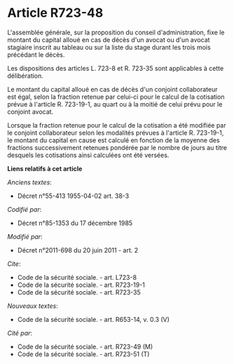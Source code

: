 # Article R723-48

L'assemblée générale, sur la proposition du conseil d'administration, fixe le montant du capital alloué en cas de décès d'un
avocat ou d'un avocat stagiaire inscrit au tableau ou sur la liste du stage durant les trois mois précédant le décès. 

Les dispositions des articles L. 723-8 et R. 723-35 sont applicables à cette délibération. 

Le montant du capital alloué en cas de décès d'un conjoint collaborateur est égal, selon la fraction retenue par celui-ci
pour le calcul de la cotisation prévue à l'article R. 723-19-1, au quart ou à la moitié de celui prévu pour le conjoint
avocat. 

Lorsque la fraction retenue pour le calcul de la cotisation a été modifiée par le conjoint collaborateur selon les modalités
prévues à l'article R. 723-19-1, le montant du capital en cause est calculé en fonction de la moyenne des fractions
successivement retenues pondérée par le nombre de jours au titre desquels les cotisations ainsi calculées ont été versées.

**Liens relatifs à cet article**

_Anciens textes_:

  - Décret n°55-413 1955-04-02 art. 38-3

_Codifié par_:

  - Décret n°85-1353 du 17 décembre 1985

_Modifié par_:

  - Décret n°2011-698 du 20 juin 2011 - art. 2

_Cite_:

  - Code de la sécurité sociale. - art. L723-8
  - Code de la sécurité sociale. - art. R723-19-1
  - Code de la sécurité sociale. - art. R723-35

_Nouveaux textes_:

  - Code de la sécurité sociale. - art. R653-14, v. 0.3 (V)

_Cité par_:

  - Code de la sécurité sociale. - art. R723-49 (M)
  - Code de la sécurité sociale. - art. R723-51 (T)
